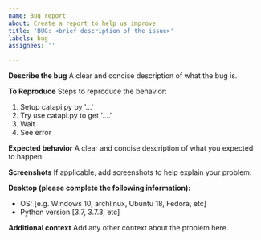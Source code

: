 ```yaml
---
name: Bug report
about: Create a report to help us improve
title: 'BUG: <brief description of the issue>'
labels: bug
assignees: ''

---
```


**Describe the bug**
A clear and concise description of what the bug is.

**To Reproduce**
Steps to reproduce the behavior:
1. Setup catapi.py by '...'
2. Try use catapi.py to get '....'
3. Wait
4. See error

**Expected behavior**
A clear and concise description of what you expected to happen.

**Screenshots**
If applicable, add screenshots to help explain your problem.

**Desktop (please complete the following information):**
 - OS: [e.g. Windows 10, archlinux, Ubuntu 18, Fedora, etc]
 - Python version [3.7, 3.7.3, etc]

**Additional context**
Add any other context about the problem here.
